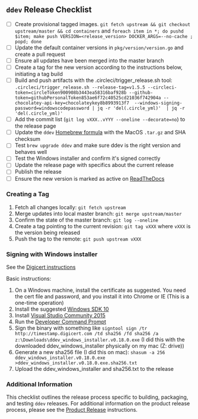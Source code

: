 ## `ddev` Release Checklist 
- [ ] Create provisional tagged images. `git fetch upstream && git checkout upstream/master && cd containers` and `foreach item in *; do pushd $item; make push VERSION=<release_version> DOCKER_ARGS=--no-cache ; popd; done`
- [ ] Update the default container versions in `pkg/version/version.go` and create a pull request
- [ ] Ensure all updates have been merged into the master branch
- [ ] Create a tag for the new version according to the instructions below, initiating a tag build
- [ ] Build and push artifacts with the .circleci/trigger_release.sh tool: `.circleci/trigger_release.sh --release-tag=v1.5.5 --circleci-token=circleToken900908b3443ea58316baf928b --github-token=githubPersonalToken853ae6f72c40525cd21036f742904a --chocolatey-api-key=chocolateykey8b8993913f7  --windows-signing-password=windowscodepassword | jq -r 'del(.circle_yml)'  | jq -r 'del(.circle_yml)'`
- [ ] Add the commit list (`git log vXXX..vYYY --oneline --decorate=no`) to the release page
- [ ] Update the `ddev` [Homebrew formula](https://github.com/drud/homebrew-ddev) with the MacOS `.tar.gz` and SHA checksum
- [ ] Test `brew upgrade ddev` and make sure ddev is the right version and behaves well
- [ ] Test the Windows installer and confirm it's signed correctly
- [ ] Update the release page with specifics about the current release
- [ ] Publish the release
- [ ] Ensure the new version is marked as active on [ReadTheDocs](https://readthedocs.org/dashboard/ddev/versions/)

### Creating a Tag

1. Fetch all changes locally: `git fetch upstream`
2. Merge updates into local master branch: `git merge upstream/master`
3. Confirm the state of the master branch: `git log --oneline`
4. Create a tag pointing to the current revision: `git tag vXXX` where `vXXX` is the version being released
5. Push the tag to the remote: `git push upstream vXXX`

### Signing with Windows installer

See the [Digicert instructions](https://www.digicert.com/code-signing/signcode-signtool-command-line.htm)

Basic instructions:
1. On a Windows machine, install the certificate as suggested. You need the cert file and password, and you install it into Chrome or IE (This is a one-time operation)
2. Install the suggested [Windows SDK 10](https://developer.microsoft.com/en-us/windows/downloads/windows-10-sdk)
3. Install [Visual Studio Community 2015](https://msdn.microsoft.com/en-us/library/mt613162.aspx)
4. Run the [Developer Command Prompt](https://docs.microsoft.com/en-us/dotnet/framework/tools/developer-command-prompt-for-vs)
5. Sign the binary with something like `signtool sign /tr http://timestamp.digicert.com /td sha256 /fd sha256 /a z:\Downloads\ddev_windows_installer.v0.18.0.exe` (I did this with the downloaded ddev_windows_installer physically on my mac (Z: drive))
6. Generate a new sha256 file (I did this on mac): `shasum -a 256 ddev_windows_installer.v0.18.0.exe >ddev_windows_installer.v0.18.0.exe.sha256.txt`
7. Upload the ddev_windows_installer and sha256.txt to the release

### Additional Information

This checklist outlines the release process specific to building, packaging, and testing `ddev` releases.  For additional information on the product release process, please see the [Product Release](https://github.com/drud/community/blob/master/development/product_release.md) instructions.
